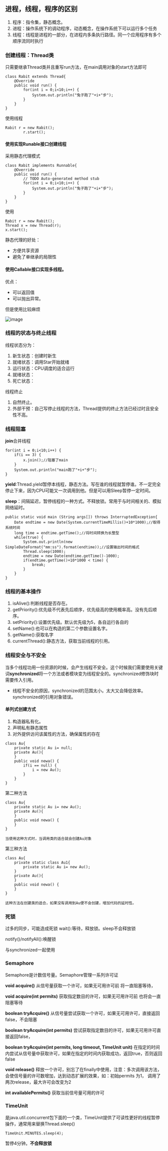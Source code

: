 ## 进程，线程，程序的区别
1. 程序：指令集，静态概念。
2. 进程：操作系统下的调动程序，动态概念，在操作系统下可以运行多个任务
3. 线程：线程是进程的一部分，在进程内多条执行路径。同一个应用程序有多个顺序流同时执行
### 创建线程：Thread类
只需要继承Thread类并且重写run方法，在main调用对象的start方法即可
```
class Rabit extends Thread{
	@Override
	public void run() {
		for(int i = 0;i<10;i++) {
			System.out.println("兔子跑了"+i+"步");
		}
	}
}
```
使用线程
```
Rabit r = new Rabit();
		r.start();
```
#### 使用实现Runable接口创建线程
采用静态代理模式
```
class Rabit implements Runnable{
	@Override
	public void run() {
		// TODO Auto-generated method stub
		for(int i = 0;i<10;i++) {
			System.out.println("兔子跑了"+i+"步");
		}
	}
}
```
使用
```
Rabit r = new Rabit();
Thread x = new Thread(r);
x.start();
```
静态代理的好处：
- 方便共享资源
- 避免了单继承的局限性

#### 使用Callable接口实现多线程。
优点：
- 可以返回值
- 可以抛出异常。

但是使用比较麻烦

![image](http://wx2.sinaimg.cn/mw690/0060lm7Tly1ftiuxj895lj30g0057goh.jpg
)
### 线程的状态与终止线程
线程状态分为：
1. 新生状态：创建时新生
2. 就绪状态：调用Star开始就绪
3. 运行状态：CPU调度的适合运行
4. 就绪状态：
5. 死亡状态：

线程终止
1. 自然终止。
2. 外部干预：自己写停止线程的方法，Thread提供的终止方法已经过时且安全性不高。

### 线程阻塞
**join**合并线程
```
for(int i = 0;i<10;i++) {
	if(i == 3) {
		x.join();//阻塞了main
	}
	System.out.println("main跑了"+i+"步");
}
```
**yield**:Thread.yield暂停本线程，静态方法。写在谁的线程就暂停谁。不一定完全停止下来，因为CPU可能又一次调用到他。但是可以用Sleep暂停一定时间。

**sleep**：间隔延迟，暂停线程的一种方式。不释放锁。常用于与时间相关的、模拟网络延时。
```
public static void main (String args[]) throws InterruptedException{
	Date endtime = new Date(System.currentTimeMillis()+10*1000);//取得系统时间
	long time = endtime.getTime();//将时间转换为长整型
	while(true) {
		System.out.println(new SimpleDateFormat("mm:ss").format(endtime));//设置输出时间的格式
		Thread.sleep(1000);
		endtime = new Date(endtime.getTime()-1000);
		if(endtime.getTime()+10*1000 < time) {
			break;
		}
	}
}
```	
### 线程的基本操作
1. isAlive():判断线程是否存在。
2. getPriority():优先级不代表先后顺序，优先级高的使用概率高。没有先后顺序。
3. setPriority():设置优先级。默认优先级为5，各自运行各自的
4. setName():也可以在构造的第二个参数设置名字。
5. getName():获取名字
6. currentThread():静态方法，获取当前线程的引用。
### 线程安全与不安全
当多个线程功用一份资源的时候，会产生线程不安全。这个时候我们需要使用关键词**synchronized**将一个方法或者模块变为线程安全的。synchronized修饰块时需要传入引用。
- 线程不安全的原因，synchronized的范围太小。太大又会降低效率。synchronized的引用对象错误。
#### 单列式创建方式
1. 构造器私有化。
2. 声明私有静态属性
3. 对外提供访问该属性的方法，确保属性的存在
```
class Au{
	private static Au i= null;
	private Au(){		
	}
	public void newa() {
		if(i == null) {
			i = new Au();
		}
	}
}
```
第二种方法
```
class Au{
	private static Au i= new Au();
	private Au(){		
	}
	public void newa() {
	}
}

当使用这种方式时，当调用类的适合就会创建Au对象
```
第三种方法
```
class Au{
	private static class Au1{
		private static Au i= new Au();
	}
	private Au(){		
	}
	public void newa() {
	}
}

这种方法在创建类的适合，如果没有调用到Au便不会创建，增加代码的延时性。
```
### 死锁
过多的同步，可能造成死锁
wait():等待，释放锁。sleep不会释放锁

notify()/notifyAll():唤醒锁

与synchronized一起使用
### Semaphore
Semaphore是计数信号量。Semaphore管理一系列许可证

**void  acquire()**   从信号量获取一个许可，如果无可用许可前 将一直阻塞等待，

**void acquire(int permits)**  获取指定数目的许可，如果无可用许可前  也将会一直阻塞等待

**boolean tryAcquire()**   从信号量尝试获取一个许可，如果无可用许可，直接返回false，不会阻塞

**boolean tryAcquire(int permits)**   尝试获取指定数目的许可，如果无可用许可直接返回false，

**boolean tryAcquire(int permits, long timeout, TimeUnit unit)**   在指定的时间内尝试从信号量中获取许可，如果在指定的时间内获取成功，返回true，否则返回false

**void release()**  释放一个许可，别忘了在finally中使用，注意：多次调用该方法，会使信号量的许可数增加，达到动态扩展的效果，如：初始permits 为1， 调用了两次release，最大许可会改变为2

**int availablePermits()** 获取当前信号量可用的许可

### TimeUnit
是java.util.concurrent包下面的一个类，TimeUnit提供了可读性更好的线程暂停操作，通常用来替换Thread.sleep()
```
TimeUnit.MINUTES.sleep(4);
```
暂停4分钟。**不会释放锁**